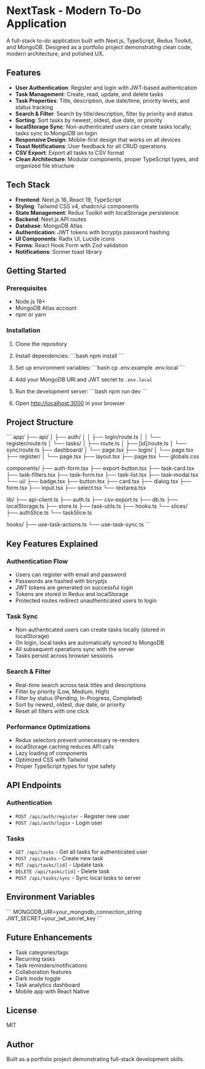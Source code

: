 # NextTask - Modern To-Do Application

A full-stack to-do application built with Next.js, TypeScript, Redux Toolkit, and MongoDB. Designed as a portfolio project demonstrating clean code, modern architecture, and polished UX.

## Features

- **User Authentication**: Register and login with JWT-based authentication
- **Task Management**: Create, read, update, and delete tasks
- **Task Properties**: Title, description, due date/time, priority levels, and status tracking
- **Search & Filter**: Search by title/description, filter by priority and status
- **Sorting**: Sort tasks by newest, oldest, due date, or priority
- **localStorage Sync**: Non-authenticated users can create tasks locally; tasks sync to MongoDB on login
- **Responsive Design**: Mobile-first design that works on all devices
- **Toast Notifications**: User feedback for all CRUD operations
- **CSV Export**: Export all tasks to CSV format
- **Clean Architecture**: Modular components, proper TypeScript types, and organized file structure

## Tech Stack

- **Frontend**: Next.js 16, React 19, TypeScript
- **Styling**: Tailwind CSS v4, shadcn/ui components
- **State Management**: Redux Toolkit with localStorage persistence
- **Backend**: Next.js API routes
- **Database**: MongoDB Atlas
- **Authentication**: JWT tokens with bcryptjs password hashing
- **UI Components**: Radix UI, Lucide icons
- **Forms**: React Hook Form with Zod validation
- **Notifications**: Sonner toast library

## Getting Started

### Prerequisites

- Node.js 18+
- MongoDB Atlas account
- npm or yarn

### Installation

1. Clone the repository
2. Install dependencies:
   \`\`\`bash
   npm install
   \`\`\`

3. Set up environment variables:
   \`\`\`bash
   cp .env.example .env.local
   \`\`\`

4. Add your MongoDB URI and JWT secret to `.env.local`

5. Run the development server:
   \`\`\`bash
   npm run dev
   \`\`\`

6. Open [http://localhost:3000](http://localhost:3000) in your browser

## Project Structure

\`\`\`
app/
├── api/
│   ├── auth/
│   │   ├── login/route.ts
│   │   └── register/route.ts
│   └── tasks/
│       ├── route.ts
│       ├── [id]/route.ts
│       └── sync/route.ts
├── dashboard/
│   └── page.tsx
├── login/
│   └── page.tsx
├── register/
│   └── page.tsx
├── layout.tsx
├── page.tsx
└── globals.css

components/
├── auth-form.tsx
├── export-button.tsx
├── task-card.tsx
├── task-filters.tsx
├── task-form.tsx
├── task-list.tsx
├── task-modal.tsx
└── ui/
    ├── badge.tsx
    ├── button.tsx
    ├── card.tsx
    ├── dialog.tsx
    ├── form.tsx
    ├── input.tsx
    ├── select.tsx
    └── textarea.tsx

lib/
├── api-client.ts
├── auth.ts
├── csv-export.ts
├── db.ts
├── localStorage.ts
├── store.ts
├── task-utils.ts
├── hooks.ts
└── slices/
    ├── authSlice.ts
    └── taskSlice.ts

hooks/
├── use-task-actions.ts
└── use-task-sync.ts
\`\`\`

## Key Features Explained

### Authentication Flow
- Users can register with email and password
- Passwords are hashed with bcryptjs
- JWT tokens are generated on successful login
- Tokens are stored in Redux and localStorage
- Protected routes redirect unauthenticated users to login

### Task Sync
- Non-authenticated users can create tasks locally (stored in localStorage)
- On login, local tasks are automatically synced to MongoDB
- All subsequent operations sync with the server
- Tasks persist across browser sessions

### Search & Filter
- Real-time search across task titles and descriptions
- Filter by priority (Low, Medium, High)
- Filter by status (Pending, In-Progress, Completed)
- Sort by newest, oldest, due date, or priority
- Reset all filters with one click

### Performance Optimizations
- Redux selectors prevent unnecessary re-renders
- localStorage caching reduces API calls
- Lazy loading of components
- Optimized CSS with Tailwind
- Proper TypeScript types for type safety

## API Endpoints

### Authentication
- `POST /api/auth/register` - Register new user
- `POST /api/auth/login` - Login user

### Tasks
- `GET /api/tasks` - Get all tasks for authenticated user
- `POST /api/tasks` - Create new task
- `PUT /api/tasks/[id]` - Update task
- `DELETE /api/tasks/[id]` - Delete task
- `POST /api/tasks/sync` - Sync local tasks to server

## Environment Variables

\`\`\`
MONGODB_URI=your_mongodb_connection_string
JWT_SECRET=your_jwt_secret_key
\`\`\`

## Future Enhancements

- Task categories/tags
- Recurring tasks
- Task reminders/notifications
- Collaboration features
- Dark mode toggle
- Task analytics dashboard
- Mobile app with React Native

## License

MIT

## Author

Built as a portfolio project demonstrating full-stack development skills.
